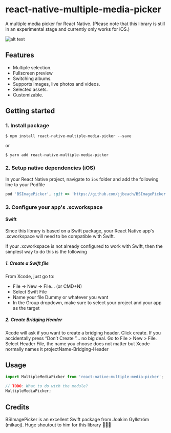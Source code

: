 # react-native-multiple-media-picker
A multiple media picker for React Native. (Please note that this library is still in an experimental stage and currently only works for iOS.)

![alt text](https://cloud.githubusercontent.com/assets/4034956/15001931/254805de-119c-11e6-9f68-d815ccc712cd.gif "Demo gif")

## Features
* Multiple selection.
* Fullscreen preview
* Switching albums.
* Supports images, live photos and videos.
* Selected assets.
* Customizable.

## Getting started
### 1. Install package

`$ npm install react-native-multiple-media-picker --save`

or

`$ yarn add react-native-multiple-media-picker`


### 2. Setup native dependencies (iOS)

In your React Native project, navigate to `ios` folder and add the following line to your Podfile
```ruby
pod 'BSImagePicker', :git => 'https://github.com/jjbeach/BSImagePicker'
```

### 3. Configure your app's .xcworkspace

#### Swift

Since this library is based on a Swift package, your React Native app's .xcworkspace will need to be compatible with Swift.

If your .xcworkspace is not already configured to work with Swift, then the simplest way to do this is the following

##### 1. Create a Swift file
From Xcode, just go to:
* File → New → File… (or CMD+N)
* Select Swift File
* Name your file Dummy or whatever you want
* In the Group dropdown, make sure to select your project and your app as the target
##### 2. Create Bridging Header 
Xcode will ask if you want to create a bridging header. Click create. If you accidentally press “Don’t Create ”… no big deal. Go to File > New > File. Select Header File, the name you choose does not matter but Xcode normally names it projectName-Bridging-Header

## Usage
```javascript
import MultipleMediaPicker from 'react-native-multiple-media-picker';

// TODO: What to do with the module?
MultipleMediaPicker;
```

## Credits
BSImagePicker is an excellent Swift package from Joakim Gyllström (mikaoj). Huge shoutout to him for this library 🙌🏻💯

